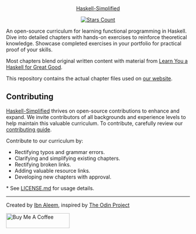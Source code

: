 
<p align="center"><a href="https://ibnaleem.github.io/Haskell-Simplified">Haskell-Simplified</a></p>
    
<div align="center">

[![Stars Count](https://img.shields.io/github/stars/ibnaleem/Haskell-Simplified?style=flat)](https://github.com/ibnaleem/Haskell-Simplified/stargazers) 
</div>

An open-source curriculum for learning functional programming in Haskell. Dive into detailed chapters with hands-on exercises to reinforce theoretical knowledge. Showcase completed exercises in your portfolio for practical proof of your skills.

Most chapters blend original written content with material from [Learn You a Haskell for Great Good](https://github.com/ibnaleem/CS-Resources/blob/main/Languages/Learn%20You%20a%20Haskell%20for%20Great%20Good.pdf).

This repository contains the actual chapter files used on [our website](https://ibnaleem.github.io/Haskell-Simplified).

## Contributing

[Haskell-Simplified](https://ibnaleem.github.io/Haskell-Simplified) thrives on open-source contributions to enhance and expand. We invite contributors of all backgrounds and experience levels to help maintain this valuable curriculum. To contribute, carefully review our [contributing guide](https://github.com/ibnaleem/Haskell-Simplified/blob/main/CONTRIBUTING.md).

Contribute to our curriculum by:
- Rectifying typos and grammar errors.
- Clarifying and simplifying existing chapters.
- Rectifying broken links.
- Adding valuable resource links.
- Developing new chapters with approval.

\* See [LICENSE.md]([https://github.com/ibnaleem/Haskell-Simplified/blob/main/LICENSE.md](https://github.com/ibnaleem/Haskell-Simplified/blob/main/LICENSE)) for usage details.

___
Created by [Ibn Aleem](http://www.github.com/ibnaleem), inspired by [The Odin Project](https://theodinproject.com)

<a href="https://www.buymeacoffee.com/ibnaleem" target="_blank"><img src="https://cdn.buymeacoffee.com/buttons/default-orange.png" alt="Buy Me A Coffee" height="41" width="174"></a>
